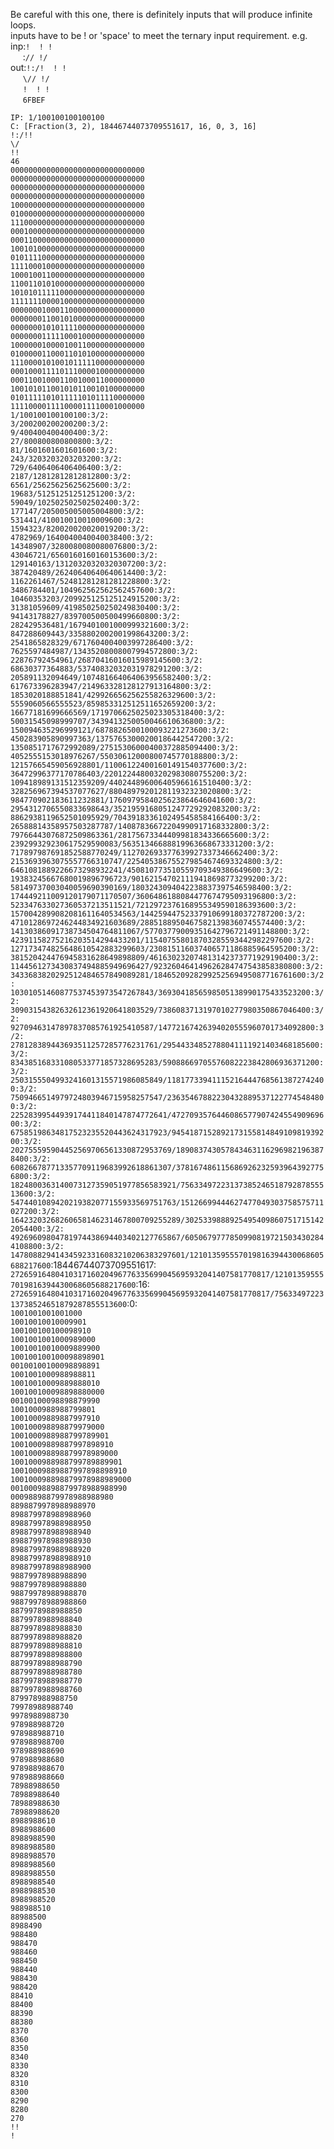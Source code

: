 Be careful with this one, there is definitely inputs that will produce infinite loops.<br>
inputs have to be ! or 'space' to meet the ternary input requirement. e.g.<br>
inp:`!  ! !`<br>
&nbsp;&nbsp;&nbsp;&nbsp;&nbsp;:`// !/`<br>
out:`!:/!  ! !`<br>
&nbsp;&nbsp;&nbsp;&nbsp;&nbsp;`\// !/`<br>
&nbsp;&nbsp;&nbsp;&nbsp;&nbsp;`!  ! !`<br>
&nbsp;&nbsp;&nbsp;&nbsp;&nbsp;`6FBEF`<br>


`IP: 1/100100100100100`<br>
`C: [Fraction(3, 2), 18446744073709551617, 16, 0, 3, 16]`<br>
`!:/!!`<br>
`\/`<br>
`!!`<br>
`46`<br>
`000000000000000000000000000000`<br>
`000000000000000000000000000000`<br>
`000000000000000000000000000000`<br>
`000000000000000000000000000000`<br>
`100000000000000000000000000000`<br>
`010000000000000000000000000000`<br>
`111000000000000000000000000000`<br>
`000100000000000000000000000000`<br>
`000110000000000000000000000000`<br>
`100101000000000000000000000000`<br>
`010111100000000000000000000000`<br>
`111100010000000000000000000000`<br>
`100010011000000000000000000000`<br>
`110011010100000000000000000000`<br>
`101010111110000000000000000000`<br>
`111111100001000000000000000000`<br>
`000000010001100000000000000000`<br>
`000000011001010000000000000000`<br>
`000000010101111000000000000000`<br>
`000000011111000100000000000000`<br>
`100000010000100110000000000000`<br>
`010000011000110101000000000000`<br>
`111000010100101111100000000000`<br>
`000100011110111000010000000000`<br>
`000110010001100100011000000000`<br>
`100101011001010110010100000000`<br>
`010111110101111101011110000000`<br>
`111100001111000011110001000000`<br>
`1/100100100100100:3/2:`<br>
`3/200200200200200:3/2:`<br>
`9/400400400400400:3/2:`<br>
`27/800800800800800:3/2:`<br>
`81/1601601601601600:3/2:`<br>
`243/3203203203203200:3/2:`<br>
`729/6406406406406400:3/2:`<br>
`2187/12812812812812800:3/2:`<br>
`6561/25625625625625600:3/2:`<br>
`19683/51251251251251200:3/2:`<br>
`59049/102502502502502400:3/2:`<br>
`177147/205005005005004800:3/2:`<br>
`531441/410010010010009600:3/2:`<br>
`1594323/820020020020019200:3/2:`<br>
`4782969/1640040040040038400:3/2:`<br>
`14348907/3280080080080076800:3/2:`<br>
`43046721/6560160160160153600:3/2:`<br>
`129140163/13120320320320307200:3/2:`<br>
`387420489/26240640640640614400:3/2:`<br>
`1162261467/52481281281281228800:3/2:`<br>
`3486784401/104962562562562457600:3/2:`<br>
`10460353203/209925125125124915200:3/2:`<br>
`31381059609/419850250250249830400:3/2:`<br>
`94143178827/839700500500499660800:3/2:`<br>
`282429536481/1679401001000999321600:3/2:`<br>
`847288609443/3358802002001998643200:3/2:`<br>
`2541865828329/6717604004003997286400:3/2:`<br>
`7625597484987/13435208008007994572800:3/2:`<br>
`22876792454961/26870416016015989145600:3/2:`<br>
`68630377364883/53740832032031978291200:3/2:`<br>
`205891132094649/107481664064063956582400:3/2:`<br>
`617673396283947/214963328128127913164800:3/2:`<br>
`1853020188851841/429926656256255826329600:3/2:`<br>
`5559060566555523/859853312512511652659200:3/2:`<br>
`16677181699666569/1719706625025023305318400:3/2:`<br>
`50031545098999707/3439413250050046610636800:3/2:`<br>
`150094635296999121/6878826500100093221273600:3/2:`<br>
`450283905890997363/13757653000200186442547200:3/2:`<br>
`1350851717672992089/27515306000400372885094400:3/2:`<br>
`4052555153018976267/55030612000800745770188800:3/2:`<br>
`12157665459056928801/110061224001601491540377600:3/2:`<br>
`36472996377170786403/220122448003202983080755200:3/2:`<br>
`109418989131512359209/440244896006405966161510400:3/2:`<br>
`328256967394537077627/880489792012811932323020800:3/2:`<br>
`984770902183611232881/1760979584025623864646041600:3/2:`<br>
`2954312706550833698643/3521959168051247729292083200:3/2:`<br>
`8862938119652501095929/7043918336102495458584166400:3/2:`<br>
`26588814358957503287787/14087836672204990917168332800:3/2:`<br>
`79766443076872509863361/28175673344409981834336665600:3/2:`<br>
`239299329230617529590083/56351346688819963668673331200:3/2:`<br>
`717897987691852588770249/112702693377639927337346662400:3/2:`<br>
`2153693963075557766310747/225405386755279854674693324800:3/2:`<br>
`6461081889226673298932241/450810773510559709349386649600:3/2:`<br>
`19383245667680019896796723/901621547021119418698773299200:3/2:`<br>
`58149737003040059690390169/1803243094042238837397546598400:3/2:`<br>
`174449211009120179071170507/3606486188084477674795093196800:3/2:`<br>
`523347633027360537213511521/7212972376168955349590186393600:3/2:`<br>
`1570042899082081611640534563/14425944752337910699180372787200:3/2:`<br>
`4710128697246244834921603689/28851889504675821398360745574400:3/2:`<br>
`14130386091738734504764811067/57703779009351642796721491148800:3/2:`<br>
`42391158275216203514294433201/115407558018703285593442982297600:3/2:`<br>
`127173474825648610542883299603/230815116037406571186885964595200:3/2:`<br>
`381520424476945831628649898809/461630232074813142373771929190400:3/2:`<br>
`1144561273430837494885949696427/923260464149626284747543858380800:3/2:`<br>
`3433683820292512484657849089281/1846520928299252569495087716761600:3/2:`<br>
`10301051460877537453973547267843/3693041856598505138990175433523200:3/2:`<br>
`30903154382632612361920641803529/7386083713197010277980350867046400:3/2:`<br>
`92709463147897837085761925410587/14772167426394020555960701734092800:3/2:`<br>
`278128389443693511257285776231761/29544334852788041111921403468185600:3/2:`<br>
`834385168331080533771857328695283/59088669705576082223842806936371200:3/2:`<br>
`2503155504993241601315571986085849/118177339411152164447685613872742400:3/2:`<br>
`7509466514979724803946715958257547/236354678822304328895371227745484800:3/2:`<br>
`22528399544939174411840147874772641/472709357644608657790742455490969600:3/2:`<br>
`67585198634817523235520443624317923/945418715289217315581484910981939200:3/2:`<br>
`202755595904452569706561330872953769/1890837430578434631162969821963878400:3/2:`<br>
`608266787713357709119683992618861307/3781674861156869262325939643927756800:3/2:`<br>
`1824800363140073127359051977856583921/7563349722313738524651879287855513600:3/2:`<br>
`5474401089420219382077155933569751763/15126699444627477049303758575711027200:3/2:`<br>
`16423203268260658146231467800709255289/30253398889254954098607517151422054400:3/2:`<br>
`49269609804781974438694403402127765867/60506797778509908197215034302844108800:3/2:`<br>
`147808829414345923316083210206383297601/121013595557019816394430068605688217600`:18446744073709551617:<br>
`2726591648041031716020496776335699045695932041407581770817/121013595557019816394430068605688217600`:16:<br>
`2726591648041031716020496776335699045695932041407581770817/7563349722313738524651879287855513600`:0:<br>
`1001001001001000`<br>
`10010010010009901`<br>
`100100100100098910`<br>
`1001001001000989000`<br>
`10010010010009889900`<br>
`100100100100098898901`<br>
`00100100100098898891`<br>
`1001001000988988811`<br>
`10010010009889888010`<br>
`100100100098898880000`<br>
`00100100098898879990`<br>
`1001000988988799801`<br>
`10010009889887997910`<br>
`100100098898879979000`<br>
`1001000988988799789901`<br>
`10010009889887997898910`<br>
`100100098898879978989000`<br>
`1001000988988799789889901`<br>
`10010009889887997898898910`<br>
`100100098898879978988989000`<br>
`00100098898879978988988990`<br>
`00098898879978988988980`<br>
`8898879978988988970`<br>
`898879978988988960`<br>
`898879978988988950`<br>
`898879978988988940`<br>
`898879978988988930`<br>
`898879978988988920`<br>
`898879978988988910`<br>
`898879978988988900`<br>
`98879978988988890`<br>
`98879978988988880`<br>
`98879978988988870`<br>
`98879978988988860`<br>
`8879978988988850`<br>
`8879978988988840`<br>
`8879978988988830`<br>
`8879978988988820`<br>
`8879978988988810`<br>
`8879978988988800`<br>
`8879978988988790`<br>
`8879978988988780`<br>
`8879978988988770`<br>
`8879978988988760`<br>
`879978988988750`<br>
`79978988988740`<br>
`9978988988730`<br>
`978988988720`<br>
`978988988710`<br>
`978988988700`<br>
`978988988690`<br>
`978988988680`<br>
`978988988670`<br>
`978988988660`<br>
`78988988650`<br>
`78988988640`<br>
`78988988630`<br>
`78988988620`<br>
`8988988610`<br>
`8988988600`<br>
`8988988590`<br>
`8988988580`<br>
`8988988570`<br>
`8988988560`<br>
`8988988550`<br>
`8988988540`<br>
`8988988530`<br>
`8988988520`<br>
`988988510`<br>
`88988500`<br>
`8988490`<br>
`988480`<br>
`988470`<br>
`988460`<br>
`988450`<br>
`988440`<br>
`988430`<br>
`988420`<br>
`88410`<br>
`88400`<br>
`88390`<br>
`88380`<br>
`8370`<br>
`8360`<br>
`8350`<br>
`8340`<br>
`8330`<br>
`8320`<br>
`8310`<br>
`8300`<br>
`8290`<br>
`8280`<br>
`270`<br>
`!!`<br>
`!`<br>
